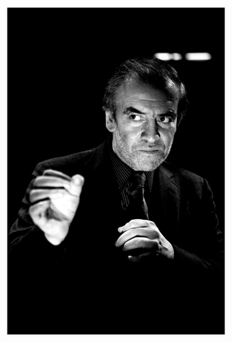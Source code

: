 
![](https://github.com/nondejus/blender_addon_zbrushcore/blob/master/bemoeigurus%20at%20work/IMG_20190822_144936.jpg)
